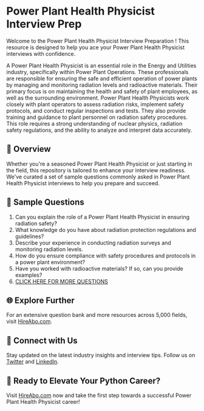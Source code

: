 # Power Plant Health Physicist Interview Prep

Welcome to the Power Plant Health Physicist Interview Preparation ! This resource is designed to help you ace your Power Plant Health Physicist interviews with confidence.

A Power Plant Health Physicist is an essential role in the Energy and Utilities industry, specifically within Power Plant Operations. These professionals are responsible for ensuring the safe and efficient operation of power plants by managing and monitoring radiation levels and radioactive materials. Their primary focus is on maintaining the health and safety of plant employees, as well as the surrounding environment. Power Plant Health Physicists work closely with plant operators to assess radiation risks, implement safety protocols, and conduct regular inspections and tests. They also provide training and guidance to plant personnel on radiation safety procedures. This role requires a strong understanding of nuclear physics, radiation safety regulations, and the ability to analyze and interpret data accurately.

## 🚀 Overview

Whether you're a seasoned Power Plant Health Physicist or just starting in the field, this repository is tailored to enhance your interview readiness. We've curated a set of sample questions commonly asked in Power Plant Health Physicist interviews to help you prepare and succeed.

## 📝 Sample Questions

1. Can you explain the role of a Power Plant Health Physicist in ensuring radiation safety?
2. What knowledge do you have about radiation protection regulations and guidelines?
3. Describe your experience in conducting radiation surveys and monitoring radiation levels.
4. How do you ensure compliance with safety procedures and protocols in a power plant environment?
5. Have you worked with radioactive materials? If so, can you provide examples?
6. [CLICK HERE FOR MORE QUESTIONS](https://hireabo.com/job/20_4_20/Power%20Plant%20Health%20Physicist)

## 🌐 Explore Further

For an extensive question bank and more resources across 5,000 fields, visit [HireAbo.com](https://www.hireabo.com).

## 📱 Connect with Us

Stay updated on the latest industry insights and interview tips. Follow us on [Twitter](https://twitter.com/hireabo) and [LinkedIn](https://www.linkedin.com/in/hire-abo-3609972a8/).

## 🚀 Ready to Elevate Your Python Career?

Visit [HireAbo.com](https://www.hireabo.com) now and take the first step towards a successful Power Plant Health Physicist career!